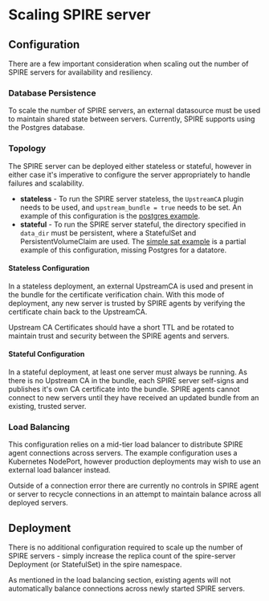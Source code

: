# Scaling SPIRE server

## Configuration

There are a few important consideration when scaling out the number of SPIRE
servers for availability and resiliency.

### Database Persistence

To scale the number of SPIRE servers, an external datasource must be used to
maintain shared state between servers. Currently, SPIRE supports using the
Postgres database.

### Topology

The SPIRE server can be deployed either stateless or stateful, however in
either case it's imperative to configure the server appropriately to handle
failures and scalability.

+ **stateless** - To run the SPIRE server stateless, the `UpstreamCA` plugin
  needs to be used, and `upstream_bundle = true` needs to be set. An example of
  this configuration is the [postgres example](../postgres).
+ **stateful** - To run the SPIRE server stateful, the directory specified in
  `data_dir` must be persistent, where a StatefulSet and PersistentVolumeClaim
  are used. The [simple sat example](../simple_sat) is a partial example of this
  configuration, missing Postgres for a datatore.

#### Stateless Configuration

In a stateless deployment, an external UpstreamCA is used and present in the
bundle for the certificate verification chain. With this mode of deployment,
any new server is trusted by SPIRE agents by verifying the certificate chain
back to the UpstreamCA.

Upstream CA Certificates should have a short TTL and be rotated to maintain
trust and security between the SPIRE agents and servers.

#### Stateful Configuration

In a stateful deployment, at least one server must always be running. As there
is no Upstream CA in the bundle, each SPIRE server self-signs and publishes it's
own CA certificate into the bundle. SPIRE agents cannot connect to new servers
until they have received an updated bundle from an existing, trusted server.

### Load Balancing

This configuration relies on a mid-tier load balancer to distribute SPIRE
agent connections across servers. The example configuration uses a Kubernetes
NodePort, however production deployments may wish to use an external load
balancer instead.

Outside of a connection error there are currently no controls in SPIRE agent
or server to recycle connections in an attempt to maintain balance across all
deployed servers.

## Deployment

There is no additional configuration required to scale up the number of SPIRE
servers - simply increase the replica count of the spire-server Deployment (or
StatefulSet) in the spire namespace.

As mentioned in the load balancing section, existing agents will not
automatically balance connections across newly started SPIRE servers.
